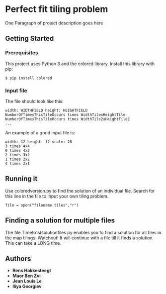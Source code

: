 # Perfect fit tiling problem

One Paragraph of project description goes here

## Getting Started

### Prerequisites
This project uses Python 3 and the colored library.
Install this library with pip:
```
$ pip install colored
```

### Input file 

The file should look like this:
```
width: WIDTHFIELD height: HEIGHTFIELD 
NumberOfTimesThisTileOccurs times WidthTilexHeightTile
NumberOfTimesThisTileOccurs times WidthTile2xHeightTile2
...

```

An example of a good input file is:

```
width: 12 height: 12 scale: 20
3 times 4x4
9 times 4x2
2 times 3x2
1 times 2x2
4 times 2x1
```



## Running it
Use coloredversion.py to find the solution of an individual file.
Search for this line in the file to input your own tiling problem.
```
file = open("filename.tiles","r")
```

## Finding a solution for multiple files
The file Timeto1stsolutionfiles.py enables you to find a solution for all files in the map tilings.
Watchout! It will continue with a file till it finds a solution. This can take a LONG time.

## Authors

* **Rens Hakkesteegt**
* **Maor Ben Zvi**
* **Jean Louis Le**
* **Iliya Georgiev**
